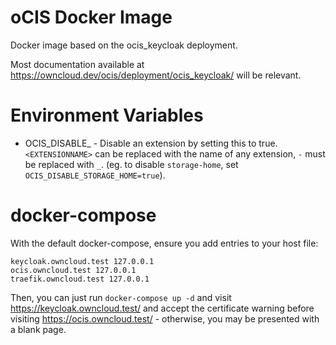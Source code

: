 # oCIS Docker Image

Docker image based on the ocis_keycloak deployment. 

Most documentation available at https://owncloud.dev/ocis/deployment/ocis_keycloak/ will be relevant.

# Environment Variables

* OCIS_DISABLE_<EXTENSIONNAME> - Disable an extension by setting this to true. `<EXTENSIONNAME>` can be replaced with the name of any extension, `-` must be replaced with `_`. (eg. to disable `storage-home`, set `OCIS_DISABLE_STORAGE_HOME=true`).

# docker-compose

With the default docker-compose, ensure you add entries to your host file:

```
keycloak.owncloud.test 127.0.0.1
ocis.owncloud.test 127.0.0.1
traefik.owncloud.test 127.0.0.1
```

Then, you can just run `docker-compose up -d` and visit https://keycloak.owncloud.test/ and accept the certificate warning before visiting https://ocis.owncloud.test/ - otherwise, you may be presented with a blank page.